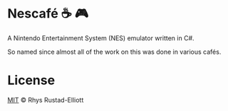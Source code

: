# Nescafé :coffee: :video_game:

A Nintendo Entertainment System (NES) emulator written in C#.

So named since almost all of the work on this was done in various cafés.

# License

[MIT](https://github.com/GunshipPenguin/nescafe/blob/master/LICENSE) © Rhys Rustad-Elliott